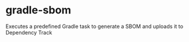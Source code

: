 # gradle-sbom
Executes a predefined Gradle task to generate a SBOM and uploads it to Dependency Track
